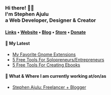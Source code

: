   <!-- Hi there! Feel free to make this your own but don't use my data. Attributions are welcomed --> 
<h3>Hi there! 👋🤓<br>I'm Stephen Ajulu<br>a Web Developer, Designer & Creator</h3>

<h4> <a href="https://stephenajulu.com/links">Links</a> • <a href="https://stephenajulu.com">Website</a> • <a href="https://stephenajulu.com/blog">Blog</a> • <a href="https://stephenajulu.com/store">Store</a> • <a href="https://www.paypal.com/donate/?hosted_button_id=SLNMRAJ59LRC8">Donate</a></h4>

<h4>📕 My Latest</h4>

<!-- BLOG-POST-LIST:START -->
- [My Favorite Gnome Extensions](https://stephenajulu.com/blog/my-favorite-gnome-extensions/)
- [5 Free Tools For Solopreneurs/Entrepreneurs](https://stephenajulu.com/blog/5-free-tools-for-solopreneurs-entrepreneurs/)
- [5 Free Tools For Creating Ebooks](https://stephenajulu.com/blog/5-free-tools-for-creating-ebooks/)
<!-- BLOG-POST-LIST:END -->

<h4>💼 What & Where I am currently working at/on/as</h4>

- [Stephen Ajulu: Freelancer + Blogger](https://stephenajulu.com)
